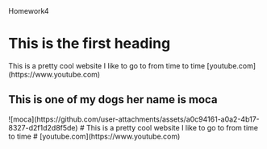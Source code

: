 <!DOCTYPE html>
<html lang="en">
<head>
    Homework4
</head>
<body>
    <h1>This is the first heading</h1>
    <p>This is a pretty cool website I like to go to from time to time [youtube.com](https://www.youtube.com)</p>
    <h2>This is one of my dogs her name is moca</h2>
![moca](https://github.com/user-attachments/assets/a0c94161-a0a2-4b17-8327-d2f1d2d8f5de)
</body>
</html>
# This is a pretty cool website I like to go to from time to time
# [youtube.com](https://www.youtube.com)
